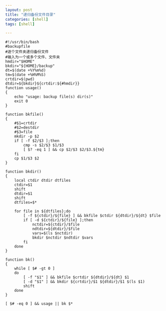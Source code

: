 ```yaml
---
layout: post
title: "递归备份文件目录"
categories: [shell]
tags: [shell]

---
```

   
    #!/usr/bin/bash
    #backupfile
    #逐个文件夹递归备份文件
    #输入为一个或多个文件、文件夹
    hmdir="$HOME"
    bkdir="${HOME}/backup"
    dt=$(date +%Y%m%d)
    tm=$(date +%H%M%S)
    crtdir=$(pwd)
    dtdir=${bkdir}${crtdir:${#hmdir}}
    function usage()
    {
        echo "usage: backup file(s) dir(s)"
        exit 0
    }

    function bkfile()
    {
        #$1=crtdir
        #$2=destdir
        #$3=file
        mkdir -p $2
        if [ -f $2/$3 ];then
            cmp -s $2/$3 $1/$3
            [ $? -eq 1 ] && cp $2/$3 $2/$3.${tm}
        fi
        cp $1/$3 $2
    }

    function bkdir()
    {
        local ctdir dtdir dtfiles
        ctdir=$1
        shift
        dtdir=$1
        shift
        dtfiles=$*
        
        for file in ${dtfiles};do
            [ -f ${ctdir}/${file} ] && bkfile $ctdir ${dtdir}/${dt} $file
            if [ -d ${ctdir}/${file} ];then
                nctdir=${ctdir}/$file
                ndtdir=${dtdir}/$file
                vars=$(ls $nctdir)
                bkdir $nctdir $ndtdir $vars
            fi
        done
    }

    function bk()
    {
        while [ $# -gt 0 ]
        do
            [ -f "$1" ] && bkfile $crtdir ${dtdir}/${dt} $1
            [ -d "$1" ] && bkdir ${crtdir}/$1 ${dtdir}/$1 $(ls $1)
            shift
        done
    }
    
    [ $# -eq 0 ] && usage || bk $*
